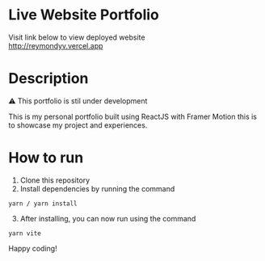 # Live Website Portfolio

Visit link below to view deployed website\
http://reymondyv.vercel.app

# Description
⚠️ This portfolio is stil under development

This is my personal portfolio built using ReactJS with Framer Motion this is to showcase my project and experiences.

# How to run
1. Clone this repository
2. Install dependencies by running the command
```
yarn / yarn install
```
3. After installing, you can now run using the command
```
yarn vite
```

Happy coding!
